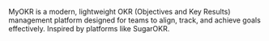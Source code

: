  
MyOKR is a modern, lightweight OKR (Objectives and Key Results) management platform designed for teams to align, track, and achieve goals effectively. Inspired by platforms like SugarOKR.
